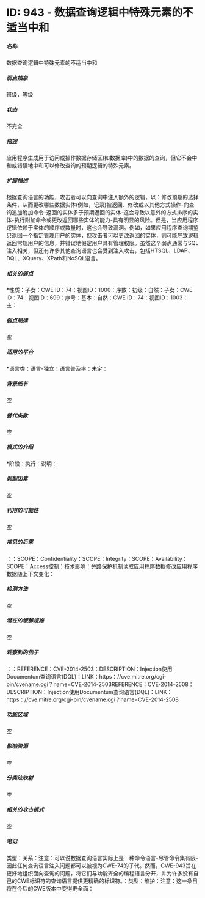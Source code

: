 # ID: 943 - 数据查询逻辑中特殊元素的不适当中和
<h5>名称</h5>数据查询逻辑中特殊元素的不适当中和
<h5>弱点抽象</h5>班级，等级
<h5>状态</h5>不完全
<h5>描述</h5>应用程序生成用于访问或操作数据存储区(如数据库)中的数据的查询，但它不会中和或错误地中和可以修改查询的预期逻辑的特殊元素。
<h5>扩展描述</h5>根据查询语言的功能，攻击者可以向查询中注入额外的逻辑，以：修改预期的选择条件，从而更改哪些数据实体(例如，记录)被返回、修改或以其他方式操作-向查询追加附加命令-返回的实体多于预期返回的实体-这会导致以意外的方式排序的实体-执行附加命令或更改返回哪些实体的能力-具有明显的风险。但是，当应用程序逻辑依赖于实体的顺序或数量时，这也会导致漏洞。例如，如果应用程序查询期望只返回一个指定管理用户的实体，但攻击者可以更改返回的实体，则可能导致逻辑返回常规用户的信息，并错误地假定用户具有管理权限。虽然这个弱点通常与SQL注入相关，但还有许多其他查询语言也会受到注入攻击，包括HTSQL、LDAP、DQL、XQuery、XPath和NoSQL语言。
<h5>相关的弱点</h5>*性质：子女：CWE ID：74：视图ID：1000：序数：初级：自然：子女：CWE ID：74：视图ID：699：序号：基本：自然：CWE ID：74：视图ID：1003：主：
<h5>弱点规律</h5>空
<h5>适用的平台</h5>*语言类：语言-独立：语言普及率：未定：
<h5>背景细节</h5>空
<h5>替代条款</h5>空
<h5>模式的介绍</h5>*阶段：执行：说明：
<h5>剥削因素</h5>空
<h5>利用的可能性</h5>空
<h5>常见的后果</h5>：：SCOPE：Confidentiality：SCOPE：Integrity：SCOPE：Availability：SCOPE：Access控制：技术影响：旁路保护机制读取应用程序数据修改应用程序数据随上下文变化：
<h5>检测方法</h5>空
<h5>潜在的缓解措施</h5>空
<h5>观察到的例子</h5>：：REFERENCE：CVE-2014-2503：DESCRIPTION：Injection使用Documentum查询语言(DQL)：LINK：https：//cve.mitre.org/cgi-bin/cvename.cgi？name=CVE-2014-2503REFERENCE：CVE-2014-2508：DESCRIPTION：Injection使用Documentum查询语言(DQL)：LINK：https：//cve.mitre.org/cgi-bin/cvename.cgi？name=CVE-2014-2508
<h5>功能区域</h5>空
<h5>影响资源</h5>空
<h5>分类法映射</h5>空
<h5>相关的攻击模式</h5>空
<h5>笔记</h5>类型：关系：注意：可以说数据查询语言实际上是一种命令语言-尽管命令集有限-因此任何查询语言注入问题都可以被视为CWE-74的子代。然而，CWE-943旨在更好地组织面向查询的问题，将它们与功能齐全的编程语言分开，并为许多没有自己的CWE标识符的查询语言提供更精确的标识符。：类型：维护：注意：这一条目将在今后的CWE版本中变得更全面：

